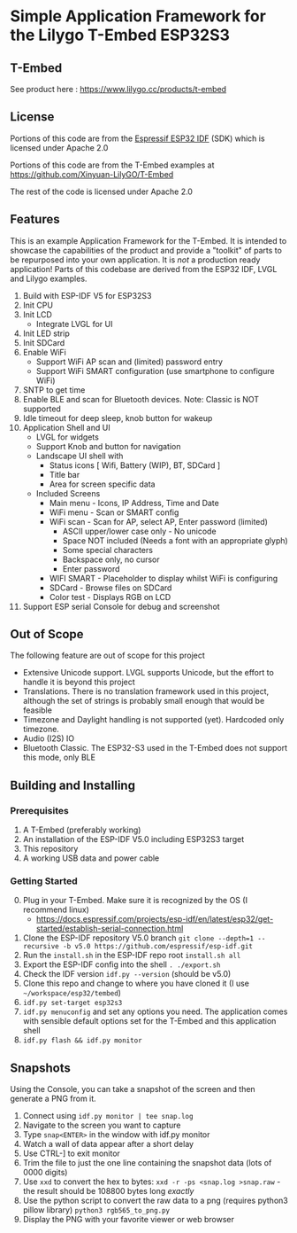 # Simple Application Framework for the Lilygo T-Embed ESP32S3

## T-Embed

See product here : https://www.lilygo.cc/products/t-embed

## License

Portions of this code are from the [Espressif ESP32 IDF](https://docs.espressif.com/projects/esp-idf/en/latest/esp32/COPYRIGHT.html) (SDK) which is licensed under Apache 2.0

Portions of this code are from the T-Embed examples at https://github.com/Xinyuan-LilyGO/T-Embed

The rest of the code is licensed under Apache 2.0

## Features

This is an example Application Framework for the T-Embed. It is intended to showcase
the capabilities of the product and provide a "toolkit" of parts to be repurposed
into your own application. It is _not_ a production ready application! Parts of this
codebase are derived from the ESP32 IDF, LVGL and Lilygo examples.

1. Build with ESP-IDF V5 for ESP32S3
1. Init CPU
1. Init LCD
   * Integrate LVGL for UI
1. Init LED strip
1. Init SDCard
1. Enable WiFi
   * Support WiFi AP scan and (limited) password entry
   * Support WiFi SMART configuration (use smartphone to configure WiFi)
1. SNTP to get time
1. Enable BLE and scan for Bluetooth devices. Note: Classic is NOT supported
1. Idle timeout for deep sleep, knob button for wakeup
1. Application Shell and UI
   * LVGL for widgets
   * Support Knob and button for navigation
   * Landscape UI shell with
     - Status icons [ Wifi, Battery (WIP), BT, SDCard ]
     - Title bar
     - Area for screen specific data
   * Included Screens
     - Main menu - Icons, IP Address, Time and Date
     - WiFi menu - Scan or SMART config
     - WiFi scan - Scan for AP, select AP, Enter password (limited)
       * ASCII upper/lower case only - No unicode
       * Space NOT included (Needs a font with an appropriate glyph)
       * Some special characters
       * Backspace only, no cursor
       * Enter password
     - WIFI SMART - Placeholder to display whilst WiFi is configuring
     - SDCard - Browse files on SDCard
     - Color test - Displays RGB on LCD
1. Support ESP serial Console for debug and screenshot

## Out of Scope

The following feature are out of scope for this project

* Extensive Unicode support. LVGL supports Unicode, but the effort to
  handle it is beyond this project
* Translations. There is no translation framework used in this project,
  although the set of strings is probably small enough that would be feasible
* Timezone and Daylight handling is not supported (yet). Hardcoded only timezone.
* Audio (I2S) IO
* Bluetooth Classic. The ESP32-S3 used in the T-Embed does not support this mode, only BLE

## Building and Installing

### Prerequisites

1. A T-Embed (preferably working)
2. An installation of the ESP-IDF V5.0 including ESP32S3 target
3. This repository
4. A working USB data and power cable

### Getting Started

0. Plug in your T-Embed. Make sure it is recognized by the OS (I recommend linux)
   - https://docs.espressif.com/projects/esp-idf/en/latest/esp32/get-started/establish-serial-connection.html
1. Clone the ESP-IDF repository V5.0 branch
   `git clone --depth=1 --recursive -b v5.0 https://github.com/espressif/esp-idf.git`
2. Run the `install.sh` in the ESP-IDF repo root `install.sh all`
3. Export the ESP-IDF config into the shell `. ./export.sh`
4. Check the IDF version `idf.py --version` (should be v5.0)
5. Clone this repo and change to where you have cloned it (I use `~/workspace/esp32/tembed`)
6. `idf.py set-target esp32s3`
7. `idf.py menuconfig` and set any options you need.
    The application comes with sensible default options set for the T-Embed and this application shell
8. `idf.py flash && idf.py monitor`

## Snapshots

Using the Console, you can take a snapshot of the screen and then generate a PNG from it.

1. Connect using `idf.py monitor | tee snap.log`
2. Navigate to the screen you want to capture
3. Type `snap<ENTER>` in the window with idf.py monitor
4. Watch a wall of data appear after a short delay
5. Use CTRL-] to exit monitor
6. Trim the file to just the one line containing the snapshot data (lots of 0000 digits)
8. Use `xxd` to convert the hex to bytes: `xxd -r -ps <snap.log >snap.raw` - the result should be 108800 bytes long *exactly*
9. Use the python script to convert the raw data to a png (requires python3 pillow library)
   `python3 rgb565_to_png.py`
10. Display the PNG with your favorite viewer or web browser

